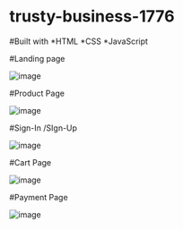 # trusty-business-1776

#Built with
  *HTML
  *CSS
  *JavaScript


#Landing page

![image](https://user-images.githubusercontent.com/119391188/229413930-bd293a1c-3f7b-4a0c-a178-17881759c55f.png)

#Product Page

![image](https://user-images.githubusercontent.com/119391188/229414115-3e56555c-bd8d-4312-a457-68be86224e7a.png)


#Sign-In /SIgn-Up

![image](https://user-images.githubusercontent.com/119391188/229414338-5ff3fc19-645a-4c38-9226-f0f731e8482c.png)

#Cart Page

![image](https://user-images.githubusercontent.com/119391188/229414420-a85e502e-2f63-4d62-9523-d07d40007bcb.png)

#Payment Page

![image](https://user-images.githubusercontent.com/119391188/229414510-ae214b10-bd31-4ac2-920e-9bac209c99ef.png)
